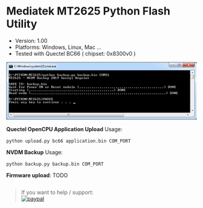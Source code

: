 # Mediatek MT2625 Python Flash Utility

* Version: 1.00
* Platforms: Windows, Linux, Mac ...
* Tested with Quectel BC66 ( chipset: 0x8300v0 )

![Project](https://raw.githubusercontent.com/Wiz-IO/Mediatek-MT2625-Flash-Utility/master/screenshot.jpg) 

**Quectel OpenCPU Application Upload** 
Usage: 
```
python upload.py bc66 application.bin COM_PORT
```

**NVDM Backup** 
Usage: 
```
python backup.py backup.bin COM_PORT
```

**Firmware upload**: TODO
```

```

>If you want to help / support:   
[![paypal](https://www.paypalobjects.com/en_US/i/btn/btn_donate_SM.gif)](https://www.paypal.com/cgi-bin/webscr?cmd=_s-xclick&hosted_button_id=ESUP9LCZMZTD6)
